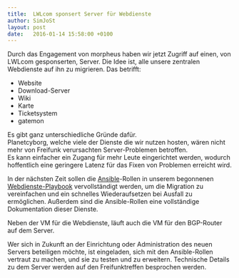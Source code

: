 ```yaml
---
title:  LWLcom sponsert Server für Webdienste
author: SimJoSt
layout: post
date:   2016-01-14 15:58:00 +0100
---
```

Durch das Engagement von morpheus haben wir jetzt Zugriff auf einen, von
LWLcom gesponserten, Server. Die Idee ist, alle unsere zentralen Webdienste auf ihn zu migrieren.
Das betrifft:

- Website
- Download-Server
- Wiki
- Karte
- Ticketsystem
- gatemon

Es gibt ganz unterschiedliche Gründe dafür.  
Planetcyborg, welche viele der Dienste die wir nutzen hosten, wären nicht mehr von Freifunk verursachten Server-Problemen betroffen.  
Es kann einfacher ein Zugang für mehr Leute eingerichtet werden, wodurch hoffentlich eine geringere Latenz für das Fixen von Problemen erreicht wird.


In der nächsten Zeit sollen die [Ansible](https://docs.ansible.com/ansible/latest/index.html)-Rollen in unserem begonnenen [Webdienste-Playbook](https://github.com/FreifunkBremen/ansible/blob/master/playbooks/webserver.yml) vervollständigt werden, um die Migration zu vereinfachen und ein schnelles Wiederaufsetzen bei Ausfall zu ermöglichen. Außerdem sind die Ansible-Rollen eine vollständige Dokumentation dieser Dienste.

Neben der VM für die Webdienste, läuft auch die VM für den BGP-Router auf dem Server.

Wer sich in Zukunft an der Einrichtung oder Administration des neuen Servers beteiligen möchte, ist eingeladen, sich mit den Ansible-Rollen vertraut zu machen, und sie zu testen und zu erweitern. Technische Details zu dem Server werden auf den Freifunktreffen besprochen werden.
